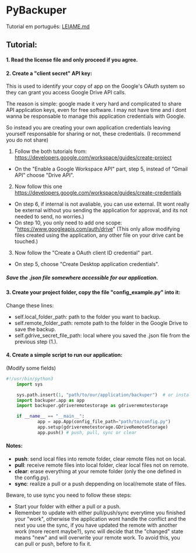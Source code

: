 # PyBackuper


Tutorial em português: [LEIAME.md](https://github.com/EduardoLemos567/PyBackuper/blob/master/LEIAME.md "ass")

## Tutorial:

#### 1. Read the license file and only proceed if you agree.

#### 2. Create a "client secret" API key:
This is used to identify your copy of app on the Google's OAuth system
so they can grant you access Google Drive API calls.

 The reason is simple: google made it very hard and complicated to share
API application keys, even for free software. I may not have time 
and i dont wanna be responsable to manage this application credentials 
with Google.

 So instead you are creating your own application credentials leaving 
yourself responsable for sharing or not, these credentials. (I recommend you do not share)
1. Follow the both tutorials from: https://developers.google.com/workspace/guides/create-project
 - On the "Enable a Google Workspace API" part, step 5, instead of "Gmail API" choose "Drive API".
2. Now follow this one https://developers.google.com/workspace/guides/create-credentials
 - On step 6, if internal is not avaliable, you can use external. (It wont really be external without you sending the application for approval, and its not needed to send, no worries.)
 - On step 10, you only need to add one scope: "https://www.googleapis.com/auth/drive" (This only allow modifying files created using the application, any other file on your drive cant be touched.)
3. Now follow the "Create a OAuth client ID credential" part.
 - On step 5, choose "Create Desktop application credentials".
##### Save the .json file somewhere accessible for our application.

#### 3. Create your project folder, copy the file "config_example.py" into it:
Change these lines:
- self.local_folder_path: path to the folder you want to backup.
- self.remote_folder_path: remote path to the folder in the Google Drive to save the backup.
- self.gdrive_secret_file_path: local where you saved the .json file from the previous step (1.).

#### 4. Create a simple script to run our application:
(Modify some fields)
```python
#!/usr/bin/python3
    import sys

    sys.path.insert(1, "path/to/our/application/backuper")  # or install at site-packages folder
    import backuper.app as app
    import backuper.gdriveremotestorage as gdriveremotestorage

    if __name__ == "__main__":
            app = app.App(config_file_path="path/to/config.py")
            app.setup(gdriveremotestorage.GDriveRemoteStorage)
            app.push() # push, pull, sync or clear
```
#### Notes:
 - **push**: send local files into remote folder, clear remote files not on local.
 - **pull**: receive remote files into local folder, clear local files not on remote.
 - **clear**: erase everything at your remote folder (only the one defined in the config.py).
 - **sync**: realize a pull or a push deppending on local/remote state of files.

Beware, to use sync you need to follow these steps:
- Start your folder with either a pull or a push.
- Remember to update with either pull/push/sync everytime you finished your "work",
   otherwise the application wont handle the conflict and the next you use the sync,
   if you have updated the remote with another work (more recent maybe?), sync will
   decide that the "changed" state means "new" and will overwrite your remote work.
   To avoid this, you can pull or push, before to fix it.